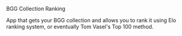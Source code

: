 BGG Collection Ranking

App that gets your BGG collection and allows you to rank it using Elo ranking system, or eventually Tom Vasel's Top 100 method.

